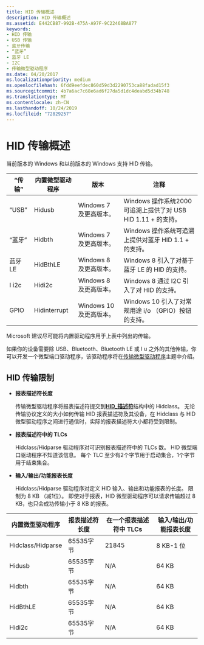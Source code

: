 ```yaml
---
title: HID 传输概述
description: HID 传输概述
ms.assetid: E442CB87-992B-475A-A97F-9C22468BA877
keywords:
- HID 传输
- USB 传输
- 蓝牙传输
- “蓝牙”
- 蓝牙 LE
- I2C
- 传输微型驱动程序
ms.date: 04/20/2017
ms.localizationpriority: medium
ms.openlocfilehash: 6fdd9eefdec860d59d3d2290753ca88fadad15f3
ms.sourcegitcommit: 4b7a6ac7c68e6ad6f27da5d1dc4deabd5d34b748
ms.translationtype: MT
ms.contentlocale: zh-CN
ms.lasthandoff: 10/24/2019
ms.locfileid: "72829257"
---
```

# <a name="hid-transport-overview"></a>HID 传输概述


当前版本的 Windows 和以前版本的 Windows 支持 HID 传输。

| “传输”    | 内置微型驱动程序 | 版本               |  注释 |
| ------------ | ----------------- | --------------------- | ---------- | 
| “USB”          | Hidusb        | Windows 7 及更高版本。  | Windows 操作系统2000可追溯上提供了对 USB HID 1.11 + 的支持。       |
| “蓝牙”    | Hidbth        | Windows 7 及更高版本。  | Windows 操作系统可追溯上提供对蓝牙 HID 1.1 + 的支持。 |
| 蓝牙 LE | HidBthLE      | Windows 8 及更高版本。  | Windows 8 引入了对基于蓝牙 LE 的 HID 的支持。                                               |
| I i2c          | Hidi2c        | Windows 8 及更高版本。  | Windows 8 通过 I2C 引入了对 HID 的支持。                                                        |
| GPIO         | Hidinterrupt  | Windows 10 及更高版本。 | Windows 10 引入了对常规用途 i/o （GPIO）按钮的支持。                         |

 

Microsoft 建议尽可能将内置驱动程序用于上表中列出的传输。

如果你的设备需要除 USB、Bluetooth、Bluetooth LE 或 I u 之外的其他传输，你可以开发一个微型端口驱动程序，该驱动程序将在[传输微型驱动程序](transport-minidrivers.md)主题中介绍。

## <a name="hid-transport-limits"></a>HID 传输限制


-   **报表描述符长度**

    传输微型驱动程序将报表描述符提交到[**HID\_描述符**](https://docs.microsoft.com/windows-hardware/drivers/ddi/hidport/ns-hidport-_hid_descriptor)结构中的 Hidclass。 无论传输协议定义的大小如何传输 HID 报表描述符及其设备，在 Hidclass 与 HID 微型驱动程序之间进行通信时，实际的报表描述符大小都将受到限制。

-   **报表描述符中的 TLCs**

    Hidclass/Hidparse 驱动程序对可识别报表描述符中的 TLCs 数。 HID 微型端口驱动程序不知道该信息。 每个 TLC 至少有2个字节用于启动集合，1个字节用于结束集合。

-   **输入/输出/功能报表长度**

    Hidclass/Hidparse 驱动程序对定义 HID 输入、输出和功能报表的长度。 限制为 8 KB （减1位）。 即使对于报表，HID 微型驱动程序可以请求传输超过 8 KB，也只会成功传输小于 8 KB 的报表。

| 内置微型驱动程序 | 报表描述符长度 | 在一个报表描述符中 TLCs | 输入/输出/功能报表长度 |
| ----------------- | ------------------------ | ----------------------------- | ---------------------------------- |
| Hidclass/Hidparse | 65535字节              | 21845                         | 8 KB-1 位                       |
| Hidusb            | 65535字节              | N/A                           | 64 KB                              |
| Hidbth            | 65535字节              | N/A                           | 64 KB                              |
| HidBthLE          | 65535字节              | N/A                           | 64 KB                              |
| Hidi2c            | 65535字节              | N/A                           | 64 KB                              |

 

 

 




